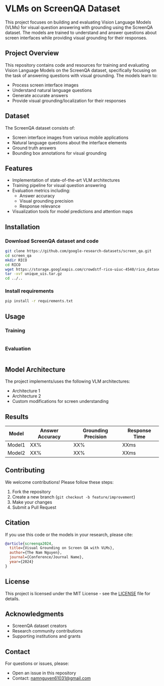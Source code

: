 # VLMs on ScreenQA Dataset

This project focuses on building and evaluating Vision Language Models (VLMs) for visual question answering with grounding using the ScreenQA dataset. The models are trained to understand and answer questions about screen interfaces while providing visual grounding for their responses.

## Project Overview

This repository contains code and resources for training and evaluating Vision Language Models on the ScreenQA dataset, specifically focusing on the task of answering questions with visual grounding. The models learn to:
- Process screen interface images
- Understand natural language questions
- Generate accurate answers
- Provide visual grounding/localization for their responses

## Dataset

The ScreenQA dataset consists of:
- Screen interface images from various mobile applications
- Natural language questions about the interface elements
- Ground truth answers
- Bounding box annotations for visual grounding

## Features

- Implementation of state-of-the-art VLM architectures
- Training pipeline for visual question answering
- Evaluation metrics including:
  - Answer accuracy
  - Visual grounding precision
  - Response relevance
- Visualization tools for model predictions and attention maps

## Installation
### Download ScreenQA dataset and code
```bash
git clone https://github.com/google-research-datasets/screen_qa.git
cd screen_qa
mkdir RICO
cd RICO
wget https://storage.googleapis.com/crowdstf-rico-uiuc-4540/rico_dataset_v0.1/unique_uis.tar.gz
tar -xvf unique_uis.tar.gz
cd ../..
```
### Install requirements
```bash
pip install -r requirements.txt
```

## Usage

### Training

```bash
```

### Evaluation

```bash
```

## Model Architecture

The project implements/uses the following VLM architectures:
- Architecture 1
- Architecture 2
- Custom modifications for screen understanding

## Results

| Model | Answer Accuracy | Grounding Precision | Response Time |
|-------|----------------|---------------------|---------------|
| Model1 | XX% | XX% | XXms |
| Model2 | XX% | XX% | XXms |

## Contributing

We welcome contributions! Please follow these steps:

1. Fork the repository
2. Create a new branch (`git checkout -b feature/improvement`)
3. Make your changes
4. Submit a Pull Request

## Citation

If you use this code or the models in your research, please cite:

```bibtex
@article{screenqa2024,
  title={Visual Grounding on Screen QA with VLMs},
  author={The Nam Nguyen},
  journal={Conference/Journal Name},
  year={2024}
}
```

## License

This project is licensed under the MIT License - see the [LICENSE](LICENSE) file for details.

## Acknowledgments

- ScreenQA dataset creators
- Research community contributions
- Supporting institutions and grants

## Contact

For questions or issues, please:
- Open an issue in this repository
- Contact: namnguyen61031@gmail.com
